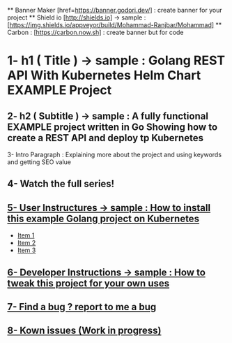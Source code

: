 ** Banner Maker [href=https://banner.godori.dev/] : create banner for your project
** Shield io [http://shields.io] -> sample : [https://img.shields.io/appveyor/build/Mohammad-Ranjbar/Mohammad]
** Carbon : [https://carbon.now.sh] : create banner but for code



# 1- h1 ( Title ) -> sample : Golang REST API With Kubernetes Helm Chart EXAMPLE Project

## 2- h2 ( Subtitle ) -> sample : A fully functional EXAMPLE project written in Go Showing how to create a REST API and deploy tp Kubernetes

3- Intro Paragraph : Explaining more about the project and using keywords and getting SEO value

## 4- Watch the full series!
<a href="https://www.youtube.com">

## 5- User Instructures -> sample : How to install this example Golang project on Kubernetes

- Item 1
- Item 2
- Item 3

## 6- Developer Instructions -> sample : How to tweak this project for your own uses 

## 7- Find a bug ? report to me a bug

## 8- Kown issues (Work in progress)
